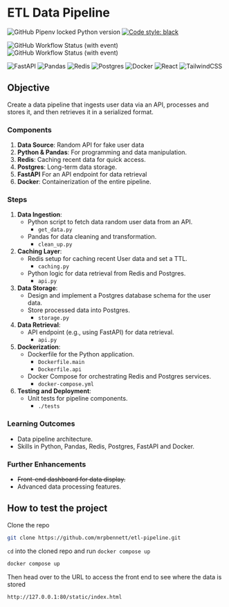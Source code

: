 # ETL Data Pipeline

![GitHub Pipenv locked Python version](https://img.shields.io/github/pipenv/locked/python-version/mrpbennett/etl-pipeline?style=for-the-badge)
[![Code style: black](https://img.shields.io/badge/code%20style-black-000000.svg?style=for-the-badge)](https://github.com/psf/black)

![GitHub Workflow Status (with event)](https://img.shields.io/github/actions/workflow/status/mrpbennett/etl-pipeline/sourcery-pr.yml?style=for-the-badge&label=sourcery)
![GitHub Workflow Status (with event)](https://img.shields.io/github/actions/workflow/status/mrpbennett/etl-pipeline/python-package.yml?style=for-the-badge&label=build)

![FastAPI](https://img.shields.io/badge/fastapi-009688.svg?&style=for-the-badge&logo=fastapi&logoColor=white)
![Pandas](https://img.shields.io/badge/pandas-150458.svg?&style=for-the-badge&logo=pandas&logoColor=white)
![Redis](https://img.shields.io/badge/redis-DC382D.svg?&style=for-the-badge&logo=redis&logoColor=white)
![Postgres](https://img.shields.io/badge/postgresql-4169E1.svg?&style=for-the-badge&logo=postgresql&logoColor=white)
![Docker](https://img.shields.io/badge/docker-2496ED.svg?&style=for-the-badge&logo=docker&logoColor=white) ![React](https://img.shields.io/badge/react-35495e.svg?&style=for-the-badge&logo=react&logoColor=61DAFB)
![TailwindCSS](https://img.shields.io/badge/tailwindcss-gray.svg?&style=for-the-badge&logo=tailwindcss&logoColor=06B6D4)

## Objective

Create a data pipeline that ingests user data via an API, processes and stores it, and then retrieves it in a serialized format.

### Components

1. **Data Source**: Random API for fake user data
2. **Python & Pandas**: For programming and data manipulation.
3. **Redis**: Caching recent data for quick access.
4. **Postgres**: Long-term data storage.
5. **FastAPI** For an API endpoint for data retrieval
6. **Docker**: Containerization of the entire pipeline.

### Steps

1. **Data Ingestion**:
   - Python script to fetch data random user data from an API.
     - `get_data.py`
   - Pandas for data cleaning and transformation.
     - `clean_up.py`
2. **Caching Layer**:
   - Redis setup for caching recent User data and set a TTL.
     - `caching.py`
   - Python logic for data retrieval from Redis and Postgres.
     - `api.py`
3. **Data Storage**:
   - Design and implement a Postgres database schema for the user data.
   - Store processed data into Postgres.
     - `storage.py`
4. **Data Retrieval**:
   - API endpoint (e.g., using FastAPI) for data retrieval.
     - `api.py`
5. **Dockerization**:
   - Dockerfile for the Python application.
     - `Dockerfile.main`
     - `Dockerfile.api`
   - Docker Compose for orchestrating Redis and Postgres services.
     - `docker-compose.yml`
6. **Testing and Deployment**:
   - Unit tests for pipeline components.
     - `./tests`

### Learning Outcomes

- Data pipeline architecture.
- Skills in Python, Pandas, Redis, Postgres, FastAPI and Docker.

### Further Enhancements

- ~~Front-end dashboard for data display.~~
- Advanced data processing features.

## How to test the project

Clone the repo

```bash
git clone https://github.com/mrpbennett/etl-pipeline.git
```

`cd` into the cloned repo and run `docker compose up`

```bash
docker compose up
```

Then head over to the URL to access the front end to see where the data is stored

```text
http://127.0.0.1:80/static/index.html
```
